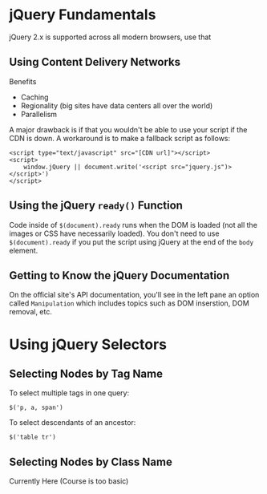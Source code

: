 # jQuery Fundamentals

jQuery 2.x is supported across all modern browsers, use that

## Using Content Delivery Networks

Benefits
- Caching
- Regionality (big sites have data centers all over the world)
- Parallelism

A major drawback is if that you wouldn't be able to use your script if the CDN is down. A workaround is to make a fallback script as follows:

```
<script type="text/javascript" src="[CDN url]"></script>
<script>
	window.jQuery || document.write('<script src="jquery.js")></script>')
</script>
```

## Using the jQuery `ready()` Function

Code inside of `$(document).ready` runs when the DOM is loaded (not all the images or CSS have necessarily loaded). You don't need to use `$(document).ready` if you put the script using jQuery at the end of the `body` element.

## Getting to Know the jQuery Documentation

On the official site's API documentation, you'll see in the left pane an option called `Manipulation` which includes topics such as DOM inserstion, DOM removal, etc.

# Using jQuery Selectors

## Selecting Nodes by Tag Name

To select multiple tags in one query:

`$('p, a, span')`

To select descendants of an ancestor:

`$('table tr')`

## Selecting Nodes by Class Name

Currently Here (Course is too basic)